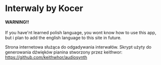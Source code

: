 # Interwaly by Kocer
#### WARNING!!
If you have'nt learned polish language, you wont know how to use this app,
but i plan to add the english language to this site in future.

Strona internetowa służąca do odgadywania interwałów.
Skrypt użyty do generowania dźwięków pianina stworzony przez keithwor: https://github.com/keithwhor/audiosynth
